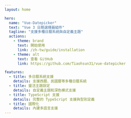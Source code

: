 ```yaml
---
layout: home

hero:
  name: "Vue-Datepicker"
  text: "Vue 3 日期選擇器組件"
  tagline: "支援多種日曆系統與自定義主題"
  actions:
    - theme: brand
      text: 開始使用
      link: /zh-tw/guide/installation
    - theme: alt
      text: 查看 GitHub
      link: https://github.com/Tiaohsun31/vue-datepicker

features:
  - title: 多日曆系統支援
    details: 支援西曆、民國曆等多種日曆系統
  - title: 靈活主題設定
    details: 自定義主題和深色模式支援
  - title: TypeScript 支援
    details: 完整的 TypeScript 支援與型別定義
  - title: 國際化
    details: 內建多語言支援
---
```

